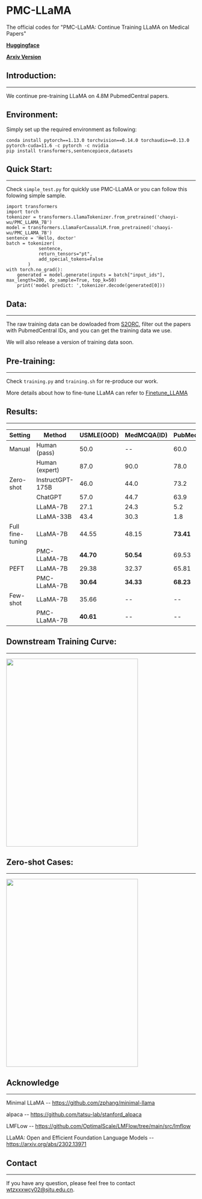 # PMC-LLaMA
The official codes for "PMC-LLaMA: Continue Training LLaMA on Medical Papers"

[**Huggingface**](https://huggingface.co/chaoyi-wu/PMC_LLAMA_7B) 

[**Arxiv Version**]()

## Introduction:
----
We continue pre-training LLaMA on 4.8M PubmedCentral papers.

## Environment:
Simply set up the required environment as following:
```
conda install pytorch==1.13.0 torchvision==0.14.0 torchaudio==0.13.0 pytorch-cuda=11.6 -c pytorch -c nvidia
pip install transformers,sentencepiece,datasets
```

## Quick Start:
----
Check `simple_test.py` for quickly use PMC-LLaMA or you can follow this folowing simple sample.

```
import transformers
import torch
tokenizer = transformers.LlamaTokenizer.from_pretrained('chaoyi-wu/PMC_LLAMA_7B')
model = transformers.LlamaForCausalLM.from_pretrained('chaoyi-wu/PMC_LLAMA_7B')
sentence = 'Hello, doctor' 
batch = tokenizer(
            sentence,
            return_tensors="pt", 
            add_special_tokens=False
        )
with torch.no_grad():
    generated = model.generate(inputs = batch["input_ids"], max_length=200, do_sample=True, top_k=50)
    print('model predict: ',tokenizer.decode(generated[0]))
```

## Data:
----
The raw training data can be dowloaded from [S2ORC](https://github.com/allenai/s2orc), filter out the papers with PubmedCentral IDs, and you can get the training data we use. 

We will also release a version of training data soon.

## Pre-training:
----
Check `training.py` and `training.sh` for re-produce our work. 

More details about how to fine-tune LLaMA can refer to [Finetune_LLAMA](https://github.com/chaoyi-wu/Finetune_LLAMA)

## Results:
----
| Setting          | Method           | USMLE(OOD) | MedMCQA(ID) | PubMedQA(ID) |
| ---------------- | ---------------- | ---------- | ----------- | ------------ |
| Manual           | Human (pass)     | 50.0       | --          | 60.0         |
|                  | Human (expert)   | 87.0       | 90.0        | 78.0         |
| Zero-shot        | InstructGPT-175B | 46.0       | 44.0        | 73.2         |
|                  | ChatGPT          | 57.0       | 44.7        | 63.9         |
|                  | LLaMA-7B         | 27.1       | 24.3        | 5.2          |
|                  | LLaMA-33B        | 43.4       | 30.3        | 1.8          |
| Full fine-tuning | LLaMA-7B         | 44.55      | 48.15       | **73.41**    |
|                  | PMC-LLaMA-7B     | **44.70**  | **50.54**   | 69.53        |
| PEFT             | LLaMA-7B         | 29.38      | 32.37       | 65.81        |
|                  | PMC-LLaMA-7B     | **30.64**  | **34.33**   | **68.23**    |
| Few-shot         | LLaMA-7B         | 35.66      | --          | --           |
|                  | PMC-LLaMA-7B     | **40.61**  | --          | --           |

## Downstream Training Curve:
----
<img width="350" height="500" src="https://github.com/chaoyi-wu/PMC-LLaMA/blob/main/figures/training_curve.png"/>

## Zero-shot Cases:
----
<img width="350" height="500" src="https://github.com/chaoyi-wu/PMC-LLaMA/blob/main/figures/zero-shot_cases.png"/>

## Acknowledge
----
Minimal LLaMA -- https://github.com/zphang/minimal-llama

alpaca -- https://github.com/tatsu-lab/stanford_alpaca

LMFLow -- https://github.com/OptimalScale/LMFlow/tree/main/src/lmflow

LLaMA: Open and Efficient Foundation Language Models -- https://arxiv.org/abs/2302.13971

## Contact
----
If you have any question, please feel free to contact wtzxxxwcy02@sjtu.edu.cn.

